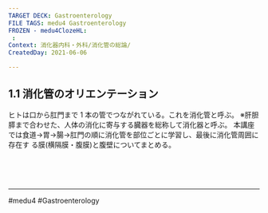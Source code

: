 ```yaml
---
TARGET DECK: Gastroenterology
FILE TAGS: medu4 Gastroenterology
FROZEN - medu4ClozeHL:
 : 
Context: 消化器内科・外科/消化管の総論/
CreatedDay: 2021-06-06

---
```


## 1.1 消化管のオリエンテーション
ヒトは口から肛門まで 1 本の管でつながれている。これを消化管と呼ぶ。 ※肝胆膵まで合わせた、人体の消化に寄与する臓器を総称して消化器と呼ぶ。
本講座では食道→胃→腸→肛門の順に消化管を部位ごとに学習し、最後に消化管周囲に存在す る膜(横隔膜・腹膜)と腹壁についてまとめる。
  


<br><br><br>

---
#medu4 #Gastroenterology 
